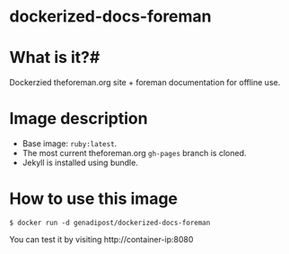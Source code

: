 # dockerized-docs-foreman

# What is it?#
Dockerzied theforeman.org site + foreman documentation for offline use.

# Image description #
- Base image: `ruby:latest`.
- The most current theforeman.org `gh-pages` branch is cloned.
- Jekyll is installed using bundle.

# How to use this image #

```console
$ docker run -d genadipost/dockerized-docs-foreman

```

You can test it by visiting http://container-ip:8080
